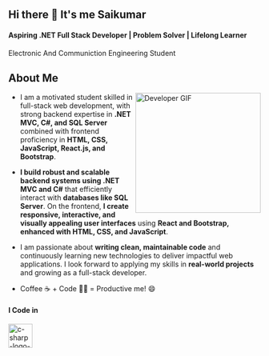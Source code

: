 ## Hi there 👋 It's me Saikumar
#### Aspiring .NET Full Stack Developer | Problem Solver | Lifelong Learner
Electronic And Communiction Engineering Student
## About Me
<img src="https://media2.giphy.com/media/v1.Y2lkPTc5MGI3NjExazQyOWxyb2JvdndjNjRvbGVwMjJwZmhzeWMzbWttajU0ZXB2MHJlZiZlcD12MV9pbnRlcm5hbF9naWZfYnlfaWQmY3Q9Zw/R03zWv5p1oNSQd91EP/giphy.gif" alt="Developer GIF" width="250" height="240" align="right" />

- I am a motivated student skilled in full-stack web development, with strong backend expertise in  **.NET MVC, C#, and SQL Server**  combined with frontend proficiency in **HTML, CSS, JavaScript, React.js, and
Bootstrap**.

- **I build robust and scalable backend systems using .NET MVC and C#** that efficiently interact with **databases like SQL Server**. On the frontend, **I create responsive, interactive, and visually appealing user interfaces** using **React and Bootstrap, enhanced with HTML, CSS, and JavaScript**.

- I am passionate about **writing clean, maintainable code** and continuously learning new technologies to deliver impactful web applications. I look forward to applying my skills in **real-world projects** and growing as a full-stack developer.

- Coffee ☕ + Code 👨‍💻 = Productive me! 😄

#### I Code in
<img width="48" height="48" src="https://img.icons8.com/color/48/c-sharp-logo-2.png" alt="c-sharp-logo-2"/>
